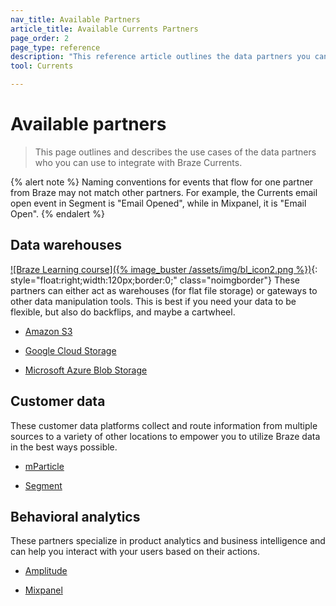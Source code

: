 ```yaml
---
nav_title: Available Partners
article_title: Available Currents Partners
page_order: 2
page_type: reference
description: "This reference article outlines the data partners you can use to integrate with Braze Currents, and their use cases."
tool: Currents

---
```


# Available partners

> This page outlines and describes the use cases of the data partners who you can use to integrate with Braze Currents.

{% alert note %}
Naming conventions for events that flow for one partner from Braze may not match other partners. For example, the Currents email open event in Segment is "Email Opened", while in Mixpanel, it is "Email Open".
{% endalert %}

## Data warehouses
[![Braze Learning course]({% image_buster /assets/img/bl_icon2.png %})](https://learning.braze.com/introduction-to-data-warehouses){: style="float:right;width:120px;border:0;" class="noimgborder"}
These partners can either act as warehouses (for flat file storage) or gateways to other data manipulation tools. This is best if you need your data to be flexible, but also do backflips, and maybe a cartwheel.

* [Amazon S3][1]

* [Google Cloud Storage][2]

* [Microsoft Azure Blob Storage][3]

## Customer data

These customer data platforms collect and route information from multiple sources to a variety of other locations to empower you to utilize Braze data in the best ways possible.

* [mParticle][6]

* [Segment][7]


## Behavioral analytics

These partners specialize in product analytics and business intelligence and can help you interact with your users based on their actions.

* [Amplitude][4]

* [Mixpanel][5]



[1]: {{site.baseurl}}/partners/data_and_infrastructure_agility/data_warehouses/amazon_s3/
[2]: {{site.baseurl}}/partners/data_and_infrastructure_agility/data_warehouses/google_cloud_storage_for_currents/
[3]: {{site.baseurl}}/partners/data_and_infrastructure_agility/data_warehouses/microsoft_azure_blob_storage_for_currents/
[4]: {{site.baseurl}}/partners/data_and_infrastructure_agility/analytics/amplitude/amplitude_for_currents/
[5]: {{site.baseurl}}/partners/insights/behavioral_analytics/mixpanel_for_currents/
[6]: {{site.baseurl}}/partners/data_and_infrastructure_agility/customer_data_platform/mParticle/mparticle_for_currents/
[7]: {{site.baseurl}}/partners/data_and_infrastructure_agility/customer_data_platform/segment/segment_for_currents/
